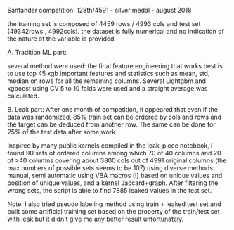 Santander competition: 128th/4591 - silver medal - august 2018
 
the training set is composed of 4459 rows / 4993 cols and test set (49342rows , 4992cols). the dataset is fully numerical and no indication of the nature of the variable is provided. 
 
A. Tradition ML part:

several method were used: the final feature engineering that works best is to use top 45 xgb important features and statistics such as mean, std, median on rows for all the remaining columns. Several Lightgbm and xgboost using CV 5 to 10 folds were used and a straight average was calculated.


B. Leak part:
After one month of competition, it appeared that even if the data was randomized, 85% train set can be ordered by cols and rows and the target can be deduced from another row. The same can be done for 25% of the test data after some work.

Inspired by many public kernels compiled in the leak_piece notebook, I found 90 sets of ordered columns among which 70 of 40 columns and 20 of >40 columns covering about 3800 cols out of 4991 original columns (the max numbers of possible sets seems to be 107) using diverse methods: manual, semi automatic using VBA macros (!) based on unique values and position of unique values, and a kernel Jaccard+graph. After filtering the wrong sets, the script is able to find 7885 leaked values in the test set.


Note: I also tried pseudo labeling method using train + leaked test set and built some artificial training set based on the property of the train/test set with leak but it didn't give me any better result unfortunately.
